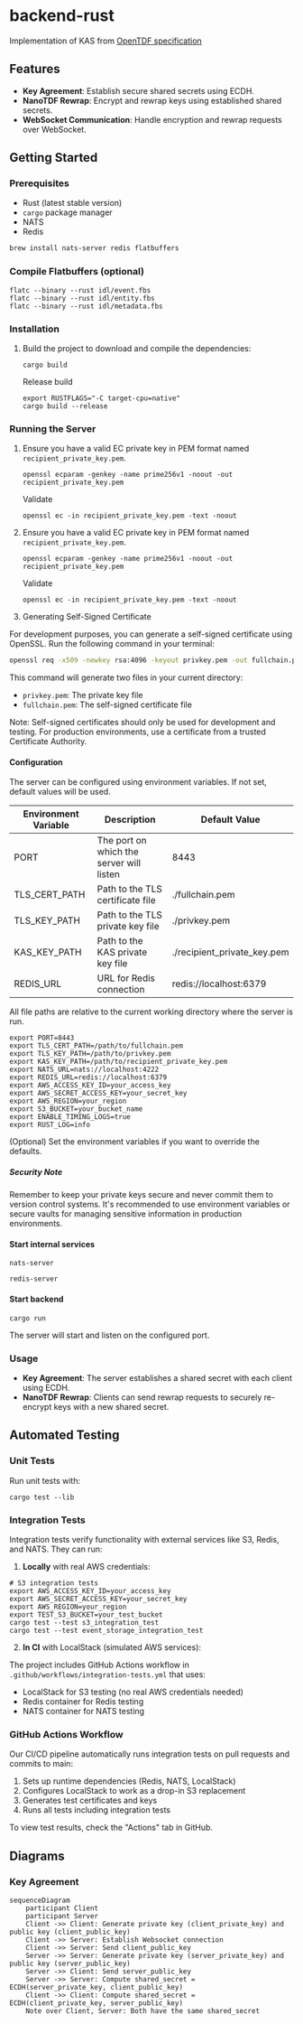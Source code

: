 # backend-rust

Implementation of KAS from [OpenTDF specification](https://github.com/opentdf/spec)

## Features

- **Key Agreement**: Establish secure shared secrets using ECDH.
- **NanoTDF Rewrap**: Encrypt and rewrap keys using established shared secrets.
- **WebSocket Communication**: Handle encryption and rewrap requests over WebSocket.

## Getting Started

### Prerequisites

- Rust (latest stable version)
- `cargo` package manager
- NATS
- Redis

```bash
brew install nats-server redis flatbuffers
```

### Compile Flatbuffers (optional)

```shell
flatc --binary --rust idl/event.fbs
flatc --binary --rust idl/entity.fbs
flatc --binary --rust idl/metadata.fbs
```

### Installation

1. Build the project to download and compile the dependencies:

   ```shell
   cargo build
   ```

   Release build

   ```shell
   export RUSTFLAGS="-C target-cpu=native"
   cargo build --release
   ```

### Running the Server

1. Ensure you have a valid EC private key in PEM format named `recipient_private_key.pem`.

   ```shell
   openssl ecparam -genkey -name prime256v1 -noout -out recipient_private_key.pem
   ```

   Validate
   ```shell
   openssl ec -in recipient_private_key.pem -text -noout
   ```

2. Ensure you have a valid EC private key in PEM format named `recipient_private_key.pem`.

   ```shell
   openssl ecparam -genkey -name prime256v1 -noout -out recipient_private_key.pem
   ```

   Validate
   ```shell
   openssl ec -in recipient_private_key.pem -text -noout
   ```

3. Generating Self-Signed Certificate

For development purposes, you can generate a self-signed certificate using OpenSSL. Run the following command in your
terminal:

```bash
openssl req -x509 -newkey rsa:4096 -keyout privkey.pem -out fullchain.pem -days 365 -nodes -subj "/CN=localhost"
```

This command will generate two files in your current directory:

- `privkey.pem`: The private key file
- `fullchain.pem`: The self-signed certificate file

Note: Self-signed certificates should only be used for development and testing. For production environments, use a
certificate from a trusted Certificate Authority.

#### Configuration

The server can be configured using environment variables. If not set, default values will be used.

| Environment Variable | Description                              | Default Value               |
|----------------------|------------------------------------------|-----------------------------|
| PORT                 | The port on which the server will listen | 8443                        |
| TLS_CERT_PATH        | Path to the TLS certificate file         | ./fullchain.pem             |
| TLS_KEY_PATH         | Path to the TLS private key file         | ./privkey.pem               |
| KAS_KEY_PATH         | Path to the KAS private key file         | ./recipient_private_key.pem |
| REDIS_URL            | URL for Redis connection                 | redis://localhost:6379      |

All file paths are relative to the current working directory where the server is run.

```env
export PORT=8443
export TLS_CERT_PATH=/path/to/fullchain.pem
export TLS_KEY_PATH=/path/to/privkey.pem
export KAS_KEY_PATH=/path/to/recipient_private_key.pem
export NATS_URL=nats://localhost:4222
export REDIS_URL=redis://localhost:6379
export AWS_ACCESS_KEY_ID=your_access_key
export AWS_SECRET_ACCESS_KEY=your_secret_key
export AWS_REGION=your_region
export S3_BUCKET=your_bucket_name
export ENABLE_TIMING_LOGS=true
export RUST_LOG=info
```

(Optional) Set the environment variables if you want to override the defaults.

##### Security Note

Remember to keep your private keys secure and never commit them to version control systems. It's recommended to use
environment variables or secure vaults for managing sensitive information in production environments.

#### Start internal services

```shell
nats-server
```

```shell
redis-server
```

#### Start backend

```shell
cargo run
```

The server will start and listen on the configured port.

### Usage

- **Key Agreement**: The server establishes a shared secret with each client using ECDH.
- **NanoTDF Rewrap**: Clients can send rewrap requests to securely re-encrypt keys with a new shared secret.

## Automated Testing

### Unit Tests

Run unit tests with:

```shell
cargo test --lib
```

### Integration Tests

Integration tests verify functionality with external services like S3, Redis, and NATS. They can run:

1. **Locally** with real AWS credentials:

```shell
# S3 integration tests
export AWS_ACCESS_KEY_ID=your_access_key
export AWS_SECRET_ACCESS_KEY=your_secret_key
export AWS_REGION=your_region
export TEST_S3_BUCKET=your_test_bucket
cargo test --test s3_integration_test
cargo test --test event_storage_integration_test
```

2. **In CI** with LocalStack (simulated AWS services):
   
The project includes GitHub Actions workflow in `.github/workflows/integration-tests.yml` that uses:

- LocalStack for S3 testing (no real AWS credentials needed)
- Redis container for Redis testing
- NATS container for NATS testing

### GitHub Actions Workflow

Our CI/CD pipeline automatically runs integration tests on pull requests and commits to main:

1. Sets up runtime dependencies (Redis, NATS, LocalStack)
2. Configures LocalStack to work as a drop-in S3 replacement
3. Generates test certificates and keys
4. Runs all tests including integration tests

To view test results, check the "Actions" tab in GitHub.

## Diagrams

### Key Agreement

```mermaid
sequenceDiagram
    participant Client
    participant Server
    Client ->> Client: Generate private key (client_private_key) and public key (client_public_key)
    Client ->> Server: Establish Websocket connection
    Client ->> Server: Send client_public_key
    Server ->> Server: Generate private key (server_private_key) and public key (server_public_key)
    Server ->> Client: Send server_public_key
    Server ->> Server: Compute shared_secret = ECDH(server_private_key, client_public_key)
    Client ->> Client: Compute shared_secret = ECDH(client_private_key, server_public_key)
    Note over Client, Server: Both have the same shared_secret
```